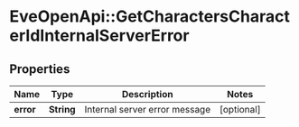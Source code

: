 # EveOpenApi::GetCharactersCharacterIdInternalServerError

## Properties
Name | Type | Description | Notes
------------ | ------------- | ------------- | -------------
**error** | **String** | Internal server error message | [optional] 


